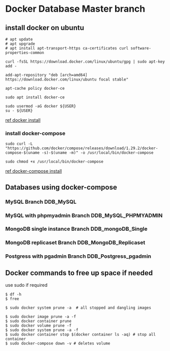 # Docker Database Master branch

## install docker on ubuntu
```
# apt update
# apt upgrade
# apt install apt-transport-https ca-certificates curl software-properties-common

curl -fsSL https://download.docker.com/linux/ubuntu/gpg | sudo apt-key add -

add-apt-repository "deb [arch=amd64] https://download.docker.com/linux/ubuntu focal stable"

apt-cache policy docker-ce

sudo apt install docker-ce

sudo usermod -aG docker ${USER}
su - ${USER}

```
[ref docker install](https://www.digitalocean.com/community/tutorials/how-to-install-and-use-docker-on-ubuntu-20-04)
### install docker-compose

```
sudo curl -L "https://github.com/docker/compose/releases/download/1.29.2/docker-compose-$(uname -s)-$(uname -m)" -o /usr/local/bin/docker-compose

sudo chmod +x /usr/local/bin/docker-compose

```
[ref docker-compose install]( https://www.digitalocean.com/community/tutorials/how-to-install-and-use-docker-compose-on-ubuntu-20-04)

## Databases using docker-compose

### MySQL Branch DDB_MySQL
### MySQL with phpmyadmin Branch DDB_MySQL_PHPMYADMIN
### MongoDB single instance Branch DDB_mongoDB_Single
### MongoDB replicaset Branch DDB_MongoDB_Replicaset
### Postgress with pgadmin Branch DDB_Postgress_pgadmin


## Docker commands to free up space if needed
use sudo if required
```
$ df -h
$ free

$ sudo docker system prune -a  # all stopped and dangling images

$ sudo docker image prune -a -f
$ sudo docker container prune
$ sudo docker volume prune -f
$ sudo docker system prune -a -f
$ sudo docker container stop $(docker container ls -aq) # stop all container
$ sudo docker-compose down -v # deletes volume


```

